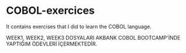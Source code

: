# COBOL-exercices
It contains exercises that I did to learn the COBOL language.

WEEK1, WEEK2, WEEK3 DOSYALARI AKBANK COBOL BOOTCAMP'İNDE YAPTIĞIM ÖDEVLERİ İÇERMEKTEDİR.
